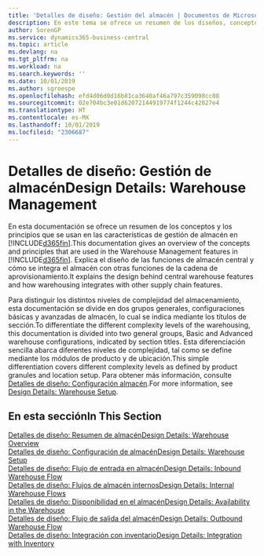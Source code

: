 ```yaml
---
title: 'Detalles de diseño: Gestión del almacén | Documentos de Microsoft'
description: En este tema se ofrece un resumen de los diseños, conceptos y principios que están detrás de las características de gestión de almacén en Business Central.
author: SorenGP
ms.service: dynamics365-business-central
ms.topic: article
ms.devlang: na
ms.tgt_pltfrm: na
ms.workload: na
ms.search.keywords: ''
ms.date: 10/01/2019
ms.author: sgroespe
ms.openlocfilehash: efd4d06d0d16b81ca3640af46a797c359098cc08
ms.sourcegitcommit: 02e704bc3e01d62072144919774f1244c42827e4
ms.translationtype: HT
ms.contentlocale: es-MX
ms.lasthandoff: 10/01/2019
ms.locfileid: "2306687"
---
```

# <a name="design-details-warehouse-management"></a><span data-ttu-id="96252-103">Detalles de diseño: Gestión de almacén</span><span class="sxs-lookup"><span data-stu-id="96252-103">Design Details: Warehouse Management</span></span>
<span data-ttu-id="96252-104">En esta documentación se ofrece un resumen de los conceptos y los principios que se usan en las características de gestión de almacén en [!INCLUDE[d365fin](includes/d365fin_md.md)].</span><span class="sxs-lookup"><span data-stu-id="96252-104">This documentation gives an overview of the concepts and principles that are used in the Warehouse Management features in [!INCLUDE[d365fin](includes/d365fin_md.md)].</span></span> <span data-ttu-id="96252-105">Explica el diseño de las funciones de almacén central y cómo se integra el almacén con otras funciones de la cadena de aprovisionamiento.</span><span class="sxs-lookup"><span data-stu-id="96252-105">It explains the design behind central warehouse features and how warehousing integrates with other supply chain features.</span></span>  

<span data-ttu-id="96252-106">Para distinguir los distintos niveles de complejidad del almacenamiento, esta documentación se divide en dos grupos generales, configuraciones básicas y avanzadas de almacén, lo cual se indica mediante los títulos de sección.</span><span class="sxs-lookup"><span data-stu-id="96252-106">To differentiate the different complexity levels of the warehousing, this documentation is divided into two general groups, Basic and Advanced warehouse configurations, indicated by section titles.</span></span> <span data-ttu-id="96252-107">Esta diferenciación sencilla abarca diferentes niveles de complejidad, tal como se define mediante los módulos de producto y de ubicación.</span><span class="sxs-lookup"><span data-stu-id="96252-107">This simple differentiation covers different complexity levels as defined by product granules and location setup.</span></span> <span data-ttu-id="96252-108">Para obtener más información, consulte [Detalles de diseño: Configuración almacén](design-details-warehouse-setup.md).</span><span class="sxs-lookup"><span data-stu-id="96252-108">For more information, see [Design Details: Warehouse Setup](design-details-warehouse-setup.md).</span></span>  

## <a name="in-this-section"></a><span data-ttu-id="96252-109">En esta sección</span><span class="sxs-lookup"><span data-stu-id="96252-109">In This Section</span></span>  
[<span data-ttu-id="96252-110">Detalles de diseño: Resumen de almacén</span><span class="sxs-lookup"><span data-stu-id="96252-110">Design Details: Warehouse Overview</span></span>](design-details-warehouse-overview.md)  
[<span data-ttu-id="96252-111">Detalles de diseño: Configuración de almacén</span><span class="sxs-lookup"><span data-stu-id="96252-111">Design Details: Warehouse Setup</span></span>](design-details-warehouse-setup.md)  
[<span data-ttu-id="96252-112">Detalles de diseño: Flujo de entrada en almacén</span><span class="sxs-lookup"><span data-stu-id="96252-112">Design Details: Inbound Warehouse Flow</span></span>](design-details-inbound-warehouse-flow.md)  
[<span data-ttu-id="96252-113">Detalles de diseño: Flujos de almacén internos</span><span class="sxs-lookup"><span data-stu-id="96252-113">Design Details: Internal Warehouse Flows</span></span>](design-details-internal-warehouse-flows.md)  
[<span data-ttu-id="96252-114">Detalles de diseño: Disponibilidad en el almacén</span><span class="sxs-lookup"><span data-stu-id="96252-114">Design Details: Availability in the Warehouse</span></span>](design-details-availability-in-the-warehouse.md)  
[<span data-ttu-id="96252-115">Detalles de diseño: Flujo de salida del almacén</span><span class="sxs-lookup"><span data-stu-id="96252-115">Design Details: Outbound Warehouse Flow</span></span>](design-details-outbound-warehouse-flow.md)  
[<span data-ttu-id="96252-116">Detalles de diseño: Integración con inventario</span><span class="sxs-lookup"><span data-stu-id="96252-116">Design Details: Integration with Inventory</span></span>](design-details-integration-with-inventory.md)
